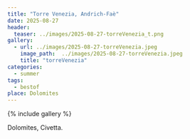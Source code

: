 ```yaml
---
title: "Torre Venezia, Andrich-Faè"
date: 2025-08-27
header:
  teaser: ../images/2025-08-27-torreVenezia_t.png
gallery:
  - url: ../images/2025-08-27-torreVenezia.jpeg
    image_path:  ../images/2025-08-27-torreVenezia.jpeg
    title: "torreVenezia"
categories:
  - summer
tags:
  - bestof
place: Dolomites
---
```


{% include gallery %}

Dolomites, Civetta.
